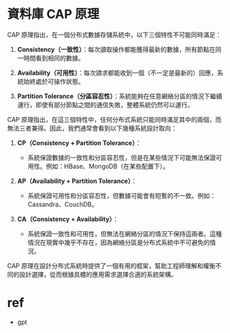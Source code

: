 # 資料庫 CAP 原理

CAP 原理指出，在一個分布式數據存儲系統中，以下三個特性不可能同時滿足：

1. **Consistency（一致性）**：每次讀取操作都能獲得最新的數據，所有節點在同一時間看到相同的數據。

2. **Availability（可用性）**：每次請求都能收到一個（不一定是最新的）回應，系統始終處於可操作狀態。

3. **Partition Tolerance（分區容忍性）**：系統能夠在任意網絡分區的情況下繼續運行，即使有部分節點之間的通信失敗，整體系統仍然可以運行。

CAP 原理指出，在這三個特性中，任何分布式系統只能同時滿足其中的兩個，而無法三者兼得。因此，我們通常會看到以下幾種系統設計取向：

1. **CP（Consistency + Partition Tolerance）**：
   - 系統保證數據的一致性和分區容忍性，但是在某些情況下可能無法保證可用性。例如：HBase、MongoDB（在某些配置下）。
   
2. **AP（Availability + Partition Tolerance）**：
   - 系統保證可用性和分區容忍性，但數據可能會有短暫的不一致。例如：Cassandra、CouchDB。

3. **CA（Consistency + Availability）**：
   - 系統保證一致性和可用性，但無法在網絡分區的情況下保持這兩者。這種情況在現實中幾乎不存在，因為網絡分區是分布式系統中不可避免的情況。

CAP 原理在設計分布式系統時提供了一個有用的框架，幫助工程師理解和權衡不同的設計選擇，從而根據具體的應用需求選擇合適的系統架構。

# ref
* gpt